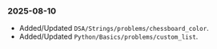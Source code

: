 ### 2025-08-10

- Added/Updated `DSA/Strings/problems/chessboard_color`.
- Added/Updated `Python/Basics/problems/custom_list`.